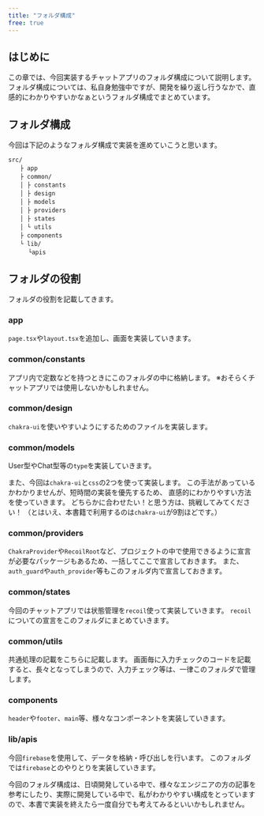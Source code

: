 ```yaml
---
title: "フォルダ構成"
free: true
---
```


## はじめに
この章では、今回実装するチャットアプリのフォルダ構成について説明します。
フォルダ構成については、私自身勉強中ですが、開発を繰り返し行うなかで、直感的にわかりやすいかなぁというフォルダ構成でまとめています。

## フォルダ構成
今回は下記のようなフォルダ構成で実装を進めていこうと思います。

```
src/  
　　├ app
　　├ common/
　　│	├ constants
　　│	├ design
　　│	├ models
　　│	├ providers
　　│	├ states
　　│	└ utils
　　├ components
　　└ lib/
	　└apis
```

## フォルダの役割
フォルダの役割を記載してきます。

### app
`page.tsx`や`layout.tsx`を追加し、画面を実装していきます。

### common/constants
アプリ内で定数などを持つときにこのフォルダの中に格納します。
※おそらくチャットアプリでは使用しないかもしれません。

### common/design
`chakra-ui`を使いやすいようにするためのファイルを実装します。

### common/models
User型やChat型等の`type`を実装していきます。

また、今回は`chakra-ui`と`css`の2つを使って実装します。
この手法があっているかわかりませんが、短時間の実装を優先するため、
直感的にわかりやすい方法を使っていきます。
どちらかに合わせたい！と思う方は、挑戦してみてください！
（とはいえ、本書籍で利用するのは`chakra-ui`が9割ほどです。）

### common/providers
`ChakraProvider`や`RecoilRoot`など、プロジェクトの中で使用できるように宣言が必要なパッケージもあるため、一括してここで宣言しておきます。
また、`auth_guard`や`auth_provider`等もこのフォルダ内で宣言しておきます。

### common/states
今回のチャットアプリでは状態管理を`recoil`使って実装していきます。
`recoil`についての宣言をこのフォルダにまとめていきます。

### common/utils
共通処理の記載をこちらに記載します。
画面毎に入力チェックのコードを記載すると、長々となってしまうので、入力チェック等は、一律このフォルダで管理します。

### components
`header`や`footer`、`main`等、様々なコンポーネントを実装していきます。

### lib/apis
今回`firebase`を使用して、データを格納・呼び出しを行います。
このフォルダでは`firebase`とのやりとりを実装していきます。

今回のフォルダ構成は、日頃開発している中で、様々なエンジニアの方の記事を参考にしたり、実際に開発している中で、私がわかりやすい構成をとっていますので、本書で実装を終えたら一度自分でも考えてみるといいかもしれません。
